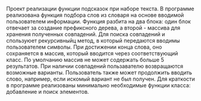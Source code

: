 Проект реализации функции подсказок при наборе текста.
В программе реализована функция подбора слов из словаря на основе вводимой пользователем информации.
Функция разбита на два блока: один блок отвечает за создание префиксного дерева, а второй - массива для хранения полученных совпадений.
Для поиска совпадений и спользуюет рекурсивныйц метод, в который передаются вводимы пользователем символы. При достижении конца слова, оно сохраняется в массив, который вводится через соответствующий класс. По умолчанию массив не может содержать больше 5 результатов.
При наличии совпадений пользавателю возвращаются возможные варианты. Пользователь также может продолжить вводить слово, например, если искомый вариант не был получен.
Для краткости в программе реализованы минимально необходимые функции класса: добавление и поиск элементов.

